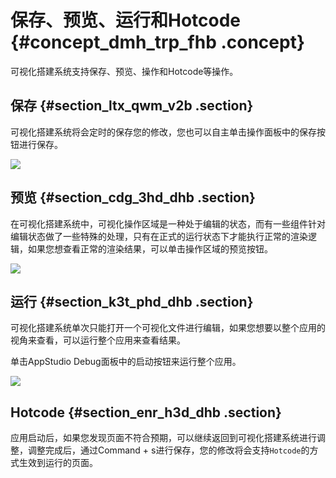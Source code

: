 # 保存、预览、运行和Hotcode {#concept_dmh_trp_fhb .concept}

可视化搭建系统支持保存、预览、操作和Hotcode等操作。

## 保存 {#section_ltx_qwm_v2b .section}

可视化搭建系统将会定时的保存您的修改，您也可以自主单击操作面板中的保存按钮进行保存。

![](http://static-aliyun-doc.oss-cn-hangzhou.aliyuncs.com/assets/img/17766/155893328040962_zh-CN.png)

## 预览 {#section_cdg_3hd_dhb .section}

在可视化搭建系统中，可视化操作区域是一种处于编辑的状态，而有一些组件针对编辑状态做了一些特殊的处理，只有在正式的运行状态下才能执行正常的渲染逻辑，如果您想查看正常的渲染结果，可以单击操作区域的预览按钮。

![](http://static-aliyun-doc.oss-cn-hangzhou.aliyuncs.com/assets/img/17766/155893328040963_zh-CN.png)

## 运行 {#section_k3t_phd_dhb .section}

可视化搭建系统单次只能打开一个可视化文件进行编辑，如果您想要以整个应用的视角来查看，可以运行整个应用来查看结果。

单击AppStudio Debug面板中的启动按钮来运行整个应用。

![](http://static-aliyun-doc.oss-cn-hangzhou.aliyuncs.com/assets/img/17766/155893328040964_zh-CN.png)

## Hotcode {#section_enr_h3d_dhb .section}

应用启动后，如果您发现页面不符合预期，可以继续返回到可视化搭建系统进行调整，调整完成后，通过Command + s进行保存，您的修改将会支持`Hotcode`的方式生效到运行的页面。

